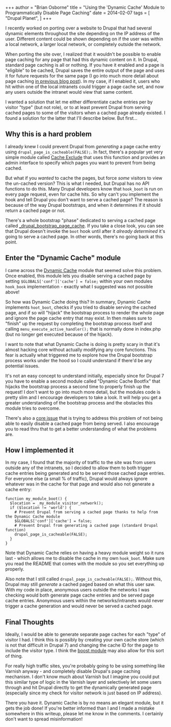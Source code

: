 +++
author = "Brian Osborne"
title = "Using the 'Dynamic Cache' Module to Programmatically Disable Page Caching"
date = 2014-02-07
tags = [
  "Drupal Planet",
]
+++

I recently worked on porting over a website to Drupal that had several dynamic elements throughout the site depending on the IP address of the user. Different content could be shown depending on if the user was within a local network, a larger local network, or completely outside the network.

When porting the site over, I realized that it wouldn't be possible to enable page caching for any page that had this dynamic content on it. In Drupal, standard page caching is all or nothing. If you have it enabled and a page is "eligible" to be cached, Drupal saves the entire output of the page and uses it for future requests for the same page (I go into much more detail about page caching [in previous blog post](/node/143)). In my case, if I enabled it, users who hit within one of the local intranets could trigger a page cache set, and now any users outside the intranet would view that same content.

I wanted a solution that let me either differentiate cache entries per by visitor "type" (but not role), or to at least prevent Drupal from serving cached pages to some of the visitors when a cached page already existed. I found a solution for the latter that I'll describe below. But first...

Why this is a hard problem
--------------------------

I already knew I could prevent Drupal from _generating_ a page cache entry using `drupal_page_is_cacheable(FALSE);`. In fact, there's a popular yet very simple module called [Cache Exclude](https://drupal.org/project/cacheexclude) that uses this function and provides an admin interface to specify which pages you want to prevent from being cached.

But what if you _wanted_ to cache the pages, but force _some_ visitors to view the un-cached version? This is what I needed, but Drupal has no API functions to do this. Many Drupal developers know that `hook_boot` is run on every page request, even for cache hits. So why can't you implement the hook and tell Drupal you don't want to serve a cached page? The reason is because of the way Drupal bootstraps, and when it determines if it should return a cached page or not.

There's a whole bootstrap "phase" dedicated to serving a cached page called [\_drupal_bootstrap_page_cache](https://api.drupal.org/api/drupal/includes%21bootstrap.inc/function/_drupal_bootstrap_page_cache/7). If you take a close look, you can see that Drupal doesn't invoke the `boot` hook until after it _already determined_ it's going to serve a cached page. In other words, there's no going back at this point.

Enter the "Dynamic Cache" module
--------------------------------

I came across the [Dynamic Cache](https://drupal.org/project/dynamic_cache) module that seemed solve this problem. Once enabled, this module lets you disable serving a cached page by setting `$GLOBALS['conf']['cache'] = false;` within your own modules `hook_book` implementation - exactly what I suggested was not possible above!

So how was Dynamic Cache doing this? In summary, Dynamic Cache implements `hoot_boot`, checks if you tried to disable serving the cached page, and if so will "hijack" the bootstrap process to render the whole page and ignore the page cache entry that may exist. In then makes sure to "finish" up the request by completing the bootstrap process itself and calling `menu_execute_active_handler();` that is normally done in index.php (but no longer get executed because of the hijack).

I want to note that what Dynamic Cache is doing is pretty scary in that it's almost hacking core without actually modifying any core functions. This fear is actually what triggered me to explore how the Drupal bootstrap process works under the hood so I could understand if there'd be any potential issues.

It's not an easy concept to understand initially, especially since for Drupal 7 you have to enable a second module called "Dynamic Cache Bootfix" that hijacks the bootstrap process a second time to properly finish up the request! I don't want to go into much more detail, but the modules code is pretty slim and I encourage developers to take a look. It will help you get a greater understanding of the bootstrap process and the obstacles this module tries to overcome.

There's also a [core issue](http://drupal.org/node/322104) that is trying to address this problem of not being able to easily disable a cached page from being served. I also encourage you to read thru that to get a better understanding of what the problems are.

How I implemented it
--------------------

In my case, I found that the majority of traffic to the site was from users outside any of the intranets, so I decided to allow them to both trigger cache entries being generated and to be served those cached page entries. For everyone else (a small % of traffic), Drupal would always ignore whatever was in the cache for that page and would also not generate a cache entry:

    function my_module_boot() {
      $location = _my_module_visitor_network();
      if ($location != 'world') {
        # Prevent Drupal from serving a cached page thanks to help from the Dynamic Cache module
        $GLOBALS['conf']['cache'] = false;
        # Prevent Drupal from generating a cached page (standard Drupal function)
        drupal_page_is_cacheable(FALSE);
      }
    }

Note that Dynamic Cache relies on having a heavy module weight so it runs last - which allows me to disable the cache in my own `hook_boot`. Make sure you read the README that comes with the module so you set everything up properly.

Also note that I still called `drupal_page_is_cacheable(FALSE);`. Without this, Drupal may still _generate_ a cached paged based on what this user saw. With my code in place, anonymous users outside the networks I was checking would both generate page cache entries and be served page cache entries. Anonymous users within the networks/intranets would never trigger a cache generation and would never be served a cached page.

Final Thoughts
--------------

Ideally, I would be able to generate separate page caches for each "type" of visitor I had. I think this is possibly by creating your own cache store (which is not that difficult in Drupal 7) and changing the cache ID for the page to include the visitor type. I think the [boost module](https://drupal.org/project/boost) may also allow for this sort of thing.

For really high traffic sites, you're probably going to be using something like Varnish anyway - and completely disable Drupal's page caching mechanism. I don't know much about Varnish but I imagine you could put this similar type of logic in the Varnish layer and selectively let some users through and hit Drupal directly to get the dynamically generated page (especially since my check for visitor network is just based on IP address).

There you have it. Dynamic Cache is by no means an elegant module, but it gets the job done! If you're better informed than I and I made a mistake somewhere in this writeup, please let me know in the comments. I certainly don't want to spread misinformation!